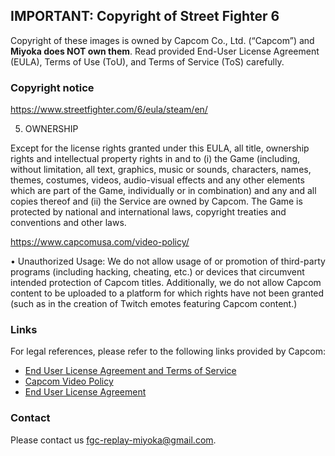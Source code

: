 ## IMPORTANT: Copyright of Street Fighter 6

Copyright of these images is owned by Capcom Co., Ltd. (“Capcom”) and **Miyoka does NOT own them**.
Read provided End-User License Agreement (EULA), Terms of Use (ToU), and Terms of Service (ToS) carefully.

### Copyright notice

https://www.streetfighter.com/6/eula/steam/en/

>>>
5. OWNERSHIP

Except for the license rights granted under this EULA, all title, ownership rights and intellectual property rights in and to (i) the Game (including, without limitation, all text, graphics, music or sounds, characters, names, themes, costumes, videos, audio-visual effects and any other elements which are part of the Game, individually or in combination) and any and all copies thereof and (ii) the Service are owned by Capcom. The Game is protected by national and international laws, copyright treaties and conventions and other laws.
>>>

https://www.capcomusa.com/video-policy/

>>>
• Unauthorized Usage: We do not allow usage of or promotion of third-party programs (including hacking, cheating, etc.) or devices that circumvent intended protection of Capcom titles. Additionally, we do not allow Capcom content to be uploaded to a platform for which rights have not been granted (such as in the creation of Twitch emotes featuring Capcom content.)
>>>

### Links

For legal references, please refer to the following links provided by Capcom:

- [End User License Agreement and Terms of Service](https://www.streetfighter.com/6/eula/steam/en/)
- [Capcom Video Policy](https://www.capcomusa.com/video-policy/)
- [End User License Agreement](https://game.capcom.com/eula/eng.html)

### Contact

Please contact us fgc-replay-miyoka@gmail.com.
